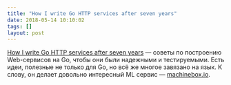 ```yaml
---
title: "How I write Go HTTP services after seven years"
date: 2018-05-14 10:10:02
tags: []
layout: post
---
```


[How I write Go HTTP services after seven years](https://medium.com/@matryer/how-i-write-go-http-services-after-seven-years-37c208122831) — советы по построению Web-сервисов на Go, чтобы они были надежными и тестируемыми. Есть идеи, полезные не только для Go, но всё же многое завязано на язык. К слову, он делает довольно интересный ML сервис — [machinebox.io](https://machinebox.io/).
